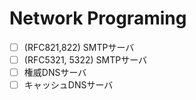 Network Programing
===

-[ ] (RFC821,822) SMTPサーバ 
-[ ] (RFC5321, 5322) SMTPサーバ
-[ ] 権威DNSサーバ
-[ ] キャッシュDNSサーバ
